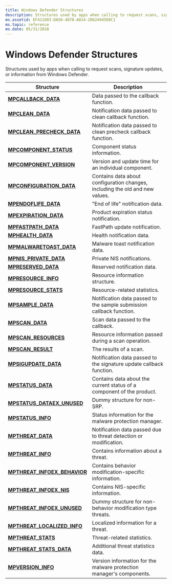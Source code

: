 ```yaml
---
title: Windows Defender Structures
description: Structures used by apps when calling to request scans, signature updates, or information from Windows Defender.
ms.assetid: EF4116D3-DA50-4078-A024-2D624945D8C1
ms.topic: reference
ms.date: 05/31/2018
---
```


# Windows Defender Structures

Structures used by apps when calling to request scans, signature updates, or information from Windows Defender.



| Structure                                                      | Description                                                                             |
|----------------------------------------------------------------|-----------------------------------------------------------------------------------------|
| [**MPCALLBACK\_DATA**](mpcallback-data.md)                    | Data passed to the callback function.<br/>                                        |
| [**MPCLEAN\_DATA**](mpclean-data.md)                          | Notification data passed to clean callback function.<br/>                         |
| [**MPCLEAN\_PRECHECK\_DATA**](mpclean-precheck-data.md)       | Notification data passed to clean precheck callback function.<br/>                |
| [**MPCOMPONENT\_STATUS**](mpcomponent-status.md)              | Component status information.<br/>                                                |
| [**MPCOMPONENT\_VERSION**](mpcomponent-version.md)            | Version and update time for an individual component.<br/>                         |
| [**MPCONFIGURATION\_DATA**](mpconfiguration-data.md)          | Contains data about configuration changes, including the old and new values.<br/> |
| [**MPENDOFLIFE\_DATA**](mpendoflife-data.md)                  | "End of life" notification data.<br/>                                             |
| [**MPEXPIRATION\_DATA**](mpexpiration-data.md)                | Product expiration status notification.<br/>                                      |
| [**MPFASTPATH\_DATA**](mpfastpath-data.md)                    | FastPath update notification.<br/>                                                |
| [**MPHEALTH\_DATA**](mphealth-data.md)                        | Health notification data.<br/>                                                    |
| [**MPMALWARETOAST\_DATA**](mpmalwaretoast-data.md)            | Malware toast notification data.<br/>                                             |
| [**MPNIS\_PRIVATE\_DATA**](mpnis-private-data.md)             | Private NIS notifications.<br/>                                                   |
| [**MPRESERVED\_DATA**](mpreserved-data.md)                    | Reserved notification data.<br/>                                                  |
| [**MPRESOURCE\_INFO**](mpresource-info.md)                    | Resource information structure.<br/>                                              |
| [**MPRESOURCE\_STATS**](mpresource-stats.md)                  | Resource-related statistics.<br/>                                                 |
| [**MPSAMPLE\_DATA**](mpsample-data.md)                        | Notification data passed to the sample submission callback function.<br/>         |
| [**MPSCAN\_DATA**](mpscan-data.md)                            | Scan data passed to the callback.<br/>                                            |
| [**MPSCAN\_RESOURCES**](mpscan-resources.md)                  | Resource information passed during a scan operation.<br/>                         |
| [**MPSCAN\_RESULT**](mpscan-result.md)                        | The results of a scan.<br/>                                                       |
| [**MPSIGUPDATE\_DATA**](mpsigupdate-data.md)                  | Notification data passed to the signature update callback function.<br/>          |
| [**MPSTATUS\_DATA**](mpstatus-data.md)                        | Contains data about the current status of a component of the product.<br/>        |
| [**MPSTATUS\_DATAEX\_UNUSED**](mpstatus-dataex-unused.md)     | Dummy structure for non-SRP.<br/>                                                 |
| [**MPSTATUS\_INFO**](mpstatus-info.md)                        | Status information for the malware protection manager.<br/>                       |
| [**MPTHREAT\_DATA**](mpthreat-data.md)                        | Notification data passed due to threat detection or modification.<br/>            |
| [**MPTHREAT\_INFO**](mpthreat-info.md)                        | Contains information about a threat.<br/>                                         |
| [**MPTHREAT\_INFOEX\_BEHAVIOR**](mpthreat-infoex-behavior.md) | Contains behavior modification-specific information.<br/>                         |
| [**MPTHREAT\_INFOEX\_NIS**](mpthreat-infoex-nis.md)           | Contains NIS-specific information.<br/>                                           |
| [**MPTHREAT\_INFOEX\_UNUSED**](mpthreat-infoex-unused.md)     | Dummy structure for non-behavior modification type threats.<br/>                  |
| [**MPTHREAT\_LOCALIZED\_INFO**](mpthreat-localized-info.md)   | Localized information for a threat.<br/>                                          |
| [**MPTHREAT\_STATS**](mpthreat-stats.md)                      | Threat-related statistics.<br/>                                                   |
| [**MPTHREAT\_STATS\_DATA**](mpthreat-stats-data.md)           | Additional threat statistics data.<br/>                                           |
| [**MPVERSION\_INFO**](mpversion-info.md)                      | Version information for the malware protection manager's components.<br/>         |



 

 

 





